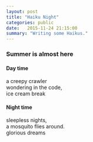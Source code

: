 ```yaml
---
layout: post
title: "Haiku Night"
categories: public
date:   2015-11-24 21:15:00
summary: "Writing some Haikus."
---
```

<h3>Summer is almost here</h3>
<h4>Day time</h4>
<p>
a creepy crawler
<br/>
wondering in the code,
<br/>
ice cream break
</p>
<h4>Night time</h4>
<p>
sleepless nights,
<br/>
a mosquito flies around.
<br/>
glorious dreams
</p>

